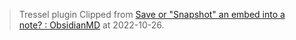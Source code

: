 > Tressel plugin
Clipped from [Save or "Snapshot" an embed into a note? : ObsidianMD](https://www.reddit.com/r/ObsidianMD/comments/vm4cr2/save_or_snapshot_an_embed_into_a_note/) at 2022-10-26.